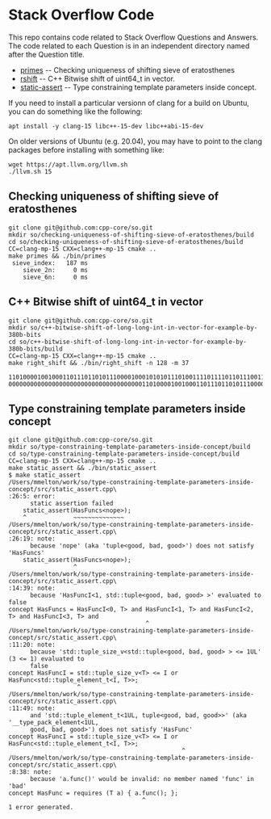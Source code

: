 # Stack Overflow Code

This repo contains code related to Stack Overflow Questions and Answers. The code
related to each Question is in an independent directory named after the
Question title.

* [primes](#primes) -- Checking uniqueness of shifting sieve of eratosthenes
* [rshift](#rshift) -- C++ Bitwise shift of uint64_t in vector.
* [static-assert](#static-assert) -- Type constraining template parameters inside concept.

If you need to install a particular versionn of clang for a build on Ubuntu, you
can do something like the following:

```
apt install -y clang-15 libc++-15-dev libc++abi-15-dev
```

On older versions of Ubuntu (e.g. 20.04), you may have to point to the
clang packages before installing with something like:

```
wget https://apt.llvm.org/llvm.sh
./llvm.sh 15
```

## <a name="primes"></a> Checking uniqueness of shifting sieve of eratosthenes

```
git clone git@github.com:cpp-core/so.git
mkdir so/checking-uniqueness-of-shifting-sieve-of-eratosthenes/build
cd so/checking-uniqueness-of-shifting-sieve-of-eratosthenes/build
CC=clang-mp-15 CXX=clang++-mp-15 cmake ..
make primes && ./bin/primes
 sieve_index:   187 ms
    sieve_2n:     0 ms
    sieve_6n:     0 ms
```

## <a name="rshift"></a> C++ Bitwise shift of uint64_t in vector

```
git clone git@github.com:cpp-core/so.git
mkdir so/c++-bitwise-shift-of-long-long-int-in-vector-for-example-by-380b-bits
cd so/c++-bitwise-shift-of-long-long-int-in-vector-for-example-by-380b-bits/build
CC=clang-mp-15 CXX=clang++-mp-15 cmake ..
make right_shift && ./bin/right_shift -n 128 -m 37
                                     110100001001000110111011010111000010001010101110100111101111011011100111111000011111101011101110110101011100001100011111011110010010000010000010001101010010110011111000000001111011011111011111
000000000000000000000000000000000000011010000100100011011101101011100001000101010111010011110111101101110011111100001111110101110111011010101110000110001111101111001001000001000001000110101001

```

## <a name="static-assert"></a> Type constraining template parameters inside concept

```
git clone git@github.com:cpp-core/so.git
mkdir so/type-constraining-template-parameters-inside-concept/build
cd so/type-constraining-template-parameters-inside-concept/build
CC=clang-mp-15 CXX=clang++-mp-15 cmake ..
make static_assert && ./bin/static_assert
$ make static_assert
/Users/mmelton/work/so/type-constraining-template-parameters-inside-concept/src/static_assert.cpp\
:26:5: error:
      static assertion failed
    static_assert(HasFuncs<nope>);
    ^             ~~~~~~~~~~~~~~
/Users/mmelton/work/so/type-constraining-template-parameters-inside-concept/src/static_assert.cpp\
:26:19: note:
      because 'nope' (aka 'tuple<good, bad, good>') does not satisfy 'HasFuncs'
    static_assert(HasFuncs<nope>);
                  ^
/Users/mmelton/work/so/type-constraining-template-parameters-inside-concept/src/static_assert.cpp\
:14:39: note:
      because 'HasFuncI<1, std::tuple<good, bad, good> >' evaluated to false
concept HasFuncs = HasFuncI<0, T> and HasFuncI<1, T> and HasFuncI<2, T> and HasFuncI<3, T> and
                                      ^
/Users/mmelton/work/so/type-constraining-template-parameters-inside-concept/src/static_assert.cpp\
:11:20: note:
      because 'std::tuple_size_v<std::tuple<good, bad, good> > <= 1UL' (3 <= 1) evaluated to
      false
concept HasFuncI = std::tuple_size_v<T> <= I or HasFunc<std::tuple_element_t<I, T>>;
                   ^
/Users/mmelton/work/so/type-constraining-template-parameters-inside-concept/src/static_assert.cpp\
:11:49: note:
      and 'std::tuple_element_t<1UL, tuple<good, bad, good>>' (aka '__type_pack_element<1UL,
      good, bad, good>') does not satisfy 'HasFunc'
concept HasFuncI = std::tuple_size_v<T> <= I or HasFunc<std::tuple_element_t<I, T>>;
                                                ^
/Users/mmelton/work/so/type-constraining-template-parameters-inside-concept/src/static_assert.cpp\
:8:38: note:
      because 'a.func()' would be invalid: no member named 'func' in 'bad'
concept HasFunc = requires (T a) { a.func(); };
                                     ^
1 error generated.
```
